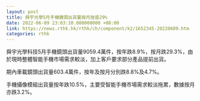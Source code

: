 ```yaml
---
layout: post
title: 舜宇光學5月手機鏡頭出貨量按月挫逾29%
date: 2022-06-09 23:03:10.000000000 +08:00
link: https://news.rthk.hk/rthk/ch/component/k2/1652345-20220609.htm
categories: rthk
---
```


舜宇光學科技5月手機鏡頭出貨量9059.4萬件，按年跌8.9%，按月跌29.3%，由於現時整體智能手機市場需求較淡，加上客戶要求部分產品提前出貨。

期內車載鏡頭出貨量603.4萬件，按年及按月分別跌8.8%及4.7%。

手機攝像模組出貨量按年跌10.5%，主要受智能手機市場需求較淡拖累，數據按月亦跌3.2%。

